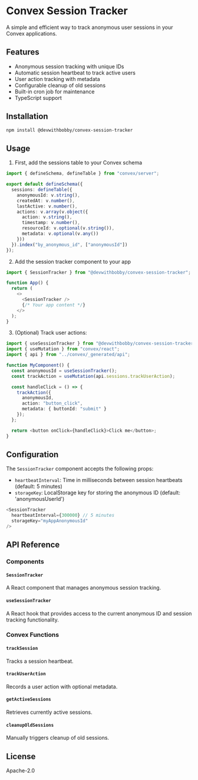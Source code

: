 # Convex Session Tracker

A simple and efficient way to track anonymous user sessions in your Convex applications.

## Features

- Anonymous session tracking with unique IDs
- Automatic session heartbeat to track active users
- User action tracking with metadata
- Configurable cleanup of old sessions
- Built-in cron job for maintenance
- TypeScript support

## Installation

```bash
npm install @devwithbobby/convex-session-tracker
```

## Usage

1. First, add the sessions table to your Convex schema

```typescript
import { defineSchema, defineTable } from "convex/server";

export default defineSchema({
  sessions: defineTable({
    anonymousId: v.string(),
    createdAt: v.number(),
    lastActive: v.number(),
    actions: v.array(v.object({
      action: v.string(),
      timestamp: v.number(),
      resourceId: v.optional(v.string()),
      metadata: v.optional(v.any())
    }))
  }).index("by_anonymous_id", ["anonymousId"])
});
```

2. Add the session tracker component to your app

```typescript
import { SessionTracker } from "@devwithbobby/convex-session-tracker";

function App() {
  return (
    <>
      <SessionTracker />
      {/* Your app content */}
    </>
  );
}
```

3. (Optional) Track user actions:

```typescript
import { useSessionTracker } from "@devwithbobby/convex-session-tracker";
import { useMutation } from "convex/react";
import { api } from "../convex/_generated/api";

function MyComponent() {
  const anonymousId = useSessionTracker();
  const trackAction = useMutation(api.sessions.trackUserAction);

  const handleClick = () => {
    trackAction({
      anonymousId,
      action: "button_click",
      metadata: { buttonId: "submit" }
    });
  };

  return <button onClick={handleClick}>Click me</button>;
}
```

## Configuration

The `SessionTracker` component accepts the following props:

- `heartbeatInterval`: Time in milliseconds between session heartbeats (default: 5 minutes)
- `storageKey`: LocalStorage key for storing the anonymous ID (default: 'anonymousUserId')

```typescript
<SessionTracker 
  heartbeatInterval={300000} // 5 minutes
  storageKey="myAppAnonymousId"
/>
```

## API Reference

### Components

#### `SessionTracker`
A React component that manages anonymous session tracking.

#### `useSessionTracker`
A React hook that provides access to the current anonymous ID and session tracking functionality.

### Convex Functions

#### `trackSession`
Tracks a session heartbeat.

#### `trackUserAction`
Records a user action with optional metadata.

#### `getActiveSessions`
Retrieves currently active sessions.

#### `cleanupOldSessions`
Manually triggers cleanup of old sessions.

## License

Apache-2.0
